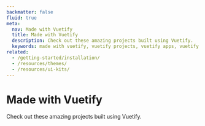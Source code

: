 ```yaml
---
backmatter: false
fluid: true
meta:
  nav: Made with Vuetify
  title: Made with Vuetify
  description: Check out these amazing projects built using Vuetify.
  keywords: made with vuetify, vuetify projects, vuetify apps, vuetify plugins, vuetify themes
related:
  - /getting-started/installation/
  - /resources/themes/
  - /resources/ui-kits/
---
```


# Made with Vuetify

Check out these amazing projects built using Vuetify.

<PageFeatures />

<PromotedEntry />

<DocMadeWithVuetifyGallery pagination />

<br />

<DocMadeWithVueAttribution />
